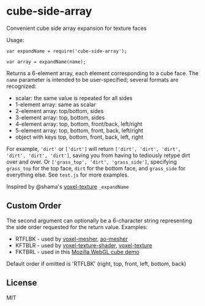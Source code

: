 # cube-side-array

Convenient cube side array expansion for texture faces

Usage:

    var expandName = require('cube-side-array');

    var array = expandName(name);

Returns a 6-element array, each element corresponding to a cube face. The `name`
parameter is intended to be user-specified; several formats are recognized:

* scalar: the same value is repeated for all sides
* 1-element array: same as scalar
* 2-element array: top/bottom, sides
* 3-element array: top, bottom, sides
* 4-element array: top, bottom, front/back, left/right
* 5-element array: top, bottom, front, back, left/right
* object with keys top, bottom, front, back, left, right

For example, `'dirt'` or `['dirt']` will return `['dirt', 'dirt', 'dirt', 'dirt', 'dirt', 'dirt']`,
saving you from having to tediously retype dirt over and over. Or `['grass_top', 'dirt', 'grass_side']`,
specifying `grass_top` for the top face, `dirt` for the bottom face, and `grass_side` for everything else.
See `test.js` for more examples.

Inspired by @shama's [voxel-texture](https://github.com/shama/voxel-texture) `_expandName`

## Custom Order
The second argument can optionally be a 6-character string representing the side order requested
for the return value. Examples:

* RTFLBK - used by [voxel-mesher](https://github.com/deathcap/voxel-mesher), [ao-mesher](https://github.com/mikolalysenko/ao-mesher)
* KFTBLR - used by [voxel-texture-shader](https://github.com/deathcap/voxel-texture-shader), [voxel-texture](https://github.com/shama/voxel-texture)
* FKTBRL - used in this [Mozilla WebGL cube demo](https://developer.mozilla.org/en-US/docs/Web/WebGL/Using_textures_in_WebGL)

Default order if omitted is 'RTFLBK' (right, top, front, left, bottom, back)

## License

MIT

